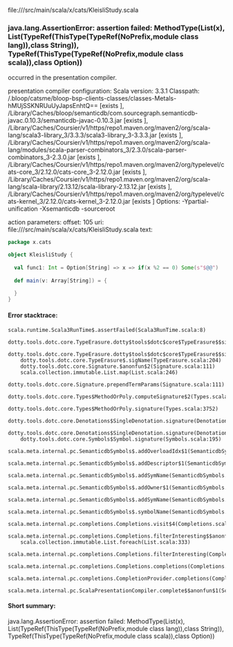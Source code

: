 file://<WORKSPACE>/src/main/scala/x/cats/KleisliStudy.scala
### java.lang.AssertionError: assertion failed: MethodType(List(x), List(TypeRef(ThisType(TypeRef(NoPrefix,module class lang)),class String)), TypeRef(ThisType(TypeRef(NoPrefix,module class scala)),class Option))

occurred in the presentation compiler.

presentation compiler configuration:
Scala version: 3.3.1
Classpath:
<WORKSPACE>/.bloop/catsme/bloop-bsp-clients-classes/classes-Metals-hMUjSSKNRUuUyJapsEnhtQ== [exists ], <HOME>/Library/Caches/bloop/semanticdb/com.sourcegraph.semanticdb-javac.0.10.3/semanticdb-javac-0.10.3.jar [exists ], <HOME>/Library/Caches/Coursier/v1/https/repo1.maven.org/maven2/org/scala-lang/scala3-library_3/3.3.3/scala3-library_3-3.3.3.jar [exists ], <HOME>/Library/Caches/Coursier/v1/https/repo1.maven.org/maven2/org/scala-lang/modules/scala-parser-combinators_3/2.3.0/scala-parser-combinators_3-2.3.0.jar [exists ], <HOME>/Library/Caches/Coursier/v1/https/repo1.maven.org/maven2/org/typelevel/cats-core_3/2.12.0/cats-core_3-2.12.0.jar [exists ], <HOME>/Library/Caches/Coursier/v1/https/repo1.maven.org/maven2/org/scala-lang/scala-library/2.13.12/scala-library-2.13.12.jar [exists ], <HOME>/Library/Caches/Coursier/v1/https/repo1.maven.org/maven2/org/typelevel/cats-kernel_3/2.12.0/cats-kernel_3-2.12.0.jar [exists ]
Options:
-Ypartial-unification -Xsemanticdb -sourceroot <WORKSPACE>


action parameters:
offset: 105
uri: file://<WORKSPACE>/src/main/scala/x/cats/KleisliStudy.scala
text:
```scala
package x.cats

object KleisliStudy {
  
  val func1: Int = Option[String] => x => if(x %2 == 0) Some(s"$@@")
  
  def main(v: Array[String]) = {

  }
}

```



#### Error stacktrace:

```
scala.runtime.Scala3RunTime$.assertFailed(Scala3RunTime.scala:8)
	dotty.tools.dotc.core.TypeErasure.dotty$tools$dotc$core$TypeErasure$$sigName(TypeErasure.scala:899)
	dotty.tools.dotc.core.TypeErasure.dotty$tools$dotc$core$TypeErasure$$sigName(TypeErasure.scala:900)
	dotty.tools.dotc.core.TypeErasure$.sigName(TypeErasure.scala:204)
	dotty.tools.dotc.core.Signature.$anonfun$2(Signature.scala:111)
	scala.collection.immutable.List.map(List.scala:246)
	dotty.tools.dotc.core.Signature.prependTermParams(Signature.scala:111)
	dotty.tools.dotc.core.Types$MethodOrPoly.computeSignature$2(Types.scala:3735)
	dotty.tools.dotc.core.Types$MethodOrPoly.signature(Types.scala:3752)
	dotty.tools.dotc.core.Denotations$SingleDenotation.signature(Denotations.scala:617)
	dotty.tools.dotc.core.Denotations$SingleDenotation.signature(Denotations.scala:607)
	dotty.tools.dotc.core.Symbols$Symbol.signature(Symbols.scala:195)
	scala.meta.internal.pc.SemanticdbSymbols$.addOverloadIdx$1(SemanticdbSymbols.scala:153)
	scala.meta.internal.pc.SemanticdbSymbols$.addDescriptor$1(SemanticdbSymbols.scala:174)
	scala.meta.internal.pc.SemanticdbSymbols$.addSymName(SemanticdbSymbols.scala:178)
	scala.meta.internal.pc.SemanticdbSymbols$.addOwner$1(SemanticdbSymbols.scala:133)
	scala.meta.internal.pc.SemanticdbSymbols$.addSymName(SemanticdbSymbols.scala:177)
	scala.meta.internal.pc.SemanticdbSymbols$.symbolName(SemanticdbSymbols.scala:116)
	scala.meta.internal.pc.completions.Completions.visit$4(Completions.scala:694)
	scala.meta.internal.pc.completions.Completions.filterInteresting$$anonfun$1(Completions.scala:721)
	scala.collection.immutable.List.foreach(List.scala:333)
	scala.meta.internal.pc.completions.Completions.filterInteresting(Completions.scala:721)
	scala.meta.internal.pc.completions.Completions.completions(Completions.scala:207)
	scala.meta.internal.pc.completions.CompletionProvider.completions(CompletionProvider.scala:91)
	scala.meta.internal.pc.ScalaPresentationCompiler.complete$$anonfun$1(ScalaPresentationCompiler.scala:155)
```
#### Short summary: 

java.lang.AssertionError: assertion failed: MethodType(List(x), List(TypeRef(ThisType(TypeRef(NoPrefix,module class lang)),class String)), TypeRef(ThisType(TypeRef(NoPrefix,module class scala)),class Option))
